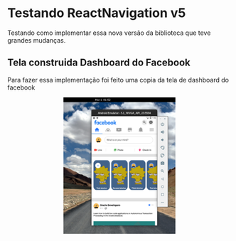 # Testando ReactNavigation v5

Testando como implementar essa nova versão da biblioteca que teve grandes mudanças.

## Tela construida Dashboard do Facebook

Para fazer essa implementação foi feito uma copia da tela de dashboard do facebook

<div align="center">
    <img src="images/img.png.png" width="50%" height="50%" />
</div>
